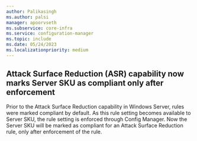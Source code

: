 ```yaml
---
author: Palikasingh
ms.author: palsi
manager: apoorvseth
ms.subservice: core-infra
ms.service: configuration-manager
ms.topic: include
ms.date: 05/24/2023
ms.localizationpriority: medium
---
```


## <a name="bkmk_ASR"></a> Attack Surface Reduction (ASR) capability now marks Server SKU as compliant only after enforcement

<!--9217349-->
Prior to the Attack Surface Reduction capability in Windows Server, rules were marked compliant by default. As this rule setting becomes available to Server SKU, the rule setting is enforced through Config Manager. Now the Server SKU will be marked as compliant for an Attack Surface Reduction rule, only after enforcement of the rule.

